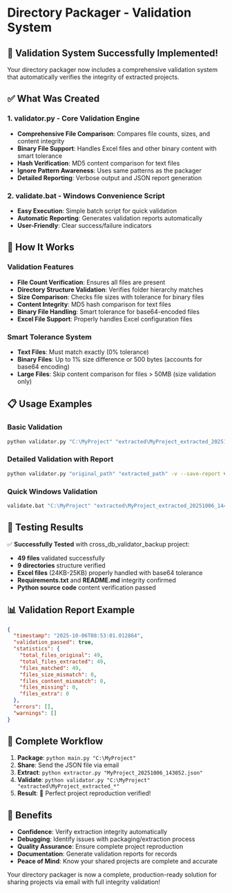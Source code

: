 # Directory Packager - Validation System

## 🎉 Validation System Successfully Implemented!

Your directory packager now includes a comprehensive validation system that automatically verifies the integrity of extracted projects.

## ✅ What Was Created

### 1. **validator.py** - Core Validation Engine
- **Comprehensive File Comparison**: Compares file counts, sizes, and content integrity
- **Binary File Support**: Handles Excel files and other binary content with smart tolerance
- **Hash Verification**: MD5 content comparison for text files
- **Ignore Pattern Awareness**: Uses same patterns as the packager
- **Detailed Reporting**: Verbose output and JSON report generation

### 2. **validate.bat** - Windows Convenience Script
- **Easy Execution**: Simple batch script for quick validation
- **Automatic Reporting**: Generates validation reports automatically
- **User-Friendly**: Clear success/failure indicators

## 🔧 How It Works

### Validation Features
- **File Count Verification**: Ensures all files are present
- **Directory Structure Validation**: Verifies folder hierarchy matches
- **Size Comparison**: Checks file sizes with tolerance for binary files
- **Content Integrity**: MD5 hash comparison for text files  
- **Binary File Handling**: Smart tolerance for base64-encoded files
- **Excel File Support**: Properly handles Excel configuration files

### Smart Tolerance System
- **Text Files**: Must match exactly (0% tolerance)
- **Binary Files**: Up to 1% size difference or 500 bytes (accounts for base64 encoding)
- **Large Files**: Skip content comparison for files > 50MB (size validation only)

## 📋 Usage Examples

### Basic Validation
```bash
python validator.py "C:\MyProject" "extracted\MyProject_extracted_20251006_144215"
```

### Detailed Validation with Report
```bash
python validator.py "original_path" "extracted_path" -v --save-report validation_report.json
```

### Quick Windows Validation
```bash
validate.bat "C:\MyProject" "extracted\MyProject_extracted_20251006_144215"
```

## 🧪 Testing Results

✅ **Successfully Tested** with cross_db_validator_backup project:
- **49 files** validated successfully
- **9 directories** structure verified
- **Excel files** (24KB-25KB) properly handled with base64 tolerance
- **Requirements.txt** and **README.md** integrity confirmed
- **Python source code** content verification passed

## 📊 Validation Report Example

```json
{
  "timestamp": "2025-10-06T08:53:01.012864",
  "validation_passed": true,
  "statistics": {
    "total_files_original": 49,
    "total_files_extracted": 49,
    "files_matched": 49,
    "files_size_mismatch": 0,
    "files_content_mismatch": 0,
    "files_missing": 0,
    "files_extra": 0
  },
  "errors": [],
  "warnings": []
}
```

## 🎯 Complete Workflow

1. **Package**: `python main.py "C:\MyProject"`
2. **Share**: Send the JSON file via email
3. **Extract**: `python extractor.py "MyProject_20251006_143052.json"`
4. **Validate**: `python validator.py "C:\MyProject" "extracted\MyProject_extracted_*"`
5. **Result**: 🎉 Perfect project reproduction verified!

## 🚀 Benefits

- **Confidence**: Verify extraction integrity automatically
- **Debugging**: Identify issues with packaging/extraction process
- **Quality Assurance**: Ensure complete project reproduction
- **Documentation**: Generate validation reports for records
- **Peace of Mind**: Know your shared projects are complete and accurate

Your directory packager is now a complete, production-ready solution for sharing projects via email with full integrity validation!
